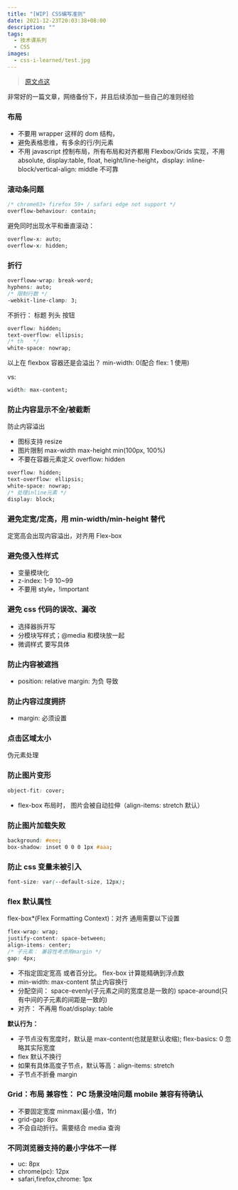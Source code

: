 ```yaml
---
title: "[WIP] CSS编写准则"
date: 2021-12-23T20:03:38+08:00
description: ""
tags:
  - 技术课系列
  - CSS
images:
  - css-i-learned/test.jpg
---
```


> [原文点这](https://w3cplus.medium.com/%E9%98%B2%E5%BE%A1%E5%BC%8F-css-%E7%B2%BE%E8%AE%B2-2d45a58dcbf1) 

非常好的一篇文章，网络备份下，并且后续添加一些自己的准则经验

### 布局

- 不要用 wrapper 这样的 dom 结构，
- 避免表格思维，有多余的行/列元素
- 不用 javascript 控制布局，所有布局和对齐都用 Flexbox/Grids 实现，不用 absolute, display:table, float, height/line-height，display: inline-block/vertical-align: middle 不可靠

### 滚动条问题

```css
/* chrome63+ firefox 59+ / safari edge not support */
overflow-behaviour: contain;
```

避免同时出现水平和垂直滚动：

```css
overflow-x: auto;
overflow-x: hidden;
```

### 折行

```css
overfloww-wrap: break-word;
hyphens: auto;
/* 限制行数 */
-webkit-line-clamp: 3;
```

不折行： 标题 列头 按钮

```css
overflow: hidden;
text-overflow: ellipsis;
/* th   */
white-space: nowrap;
```

以上在 flexbox 容器还是会溢出？ min-width: 0(配合 flex: 1 使用)

vs:

```css
width: max-content;
```

### 防止内容显示不全/被截断

防止内容溢出

- 图标支持 resize
- 图片限制 max-width max-height min(100px, 100%)
- 不要在容器元素定义 overflow: hidden

```css
overflow: hidden;
text-overflow: ellipsis;
white-space: nowrap;
/* 处理inline元素 */
display: block;
```

### 避免定宽/定高，用 min-width/min-height 替代

定宽高会出现内容溢出，对齐用 Flex-box

### 避免侵入性样式

- 变量模块化
- z-index: 1-9 10~99
- 不要用 style，!important

### 避免 css 代码的误改、漏改

- 选择器拆开写
- 分模块写样式；@media 和模块放一起
- 微调样式 要写具体

### 防止内容被遮挡

- position: relative margin: 为负 导致

### 防止内容过度拥挤

- margin: 必须设置

### 点击区域太小

伪元素处理

### 防止图片变形

```css
object-fit: cover;
```

- flex-box 布局时， 图片会被自动拉伸（align-items: stretch 默认）

### 防止图片加载失败

```css
background: #eee;
box-shadow: inset 0 0 0 1px #aaa;
```

### 防止 css 变量未被引入

```css
font-size: var(--default-size, 12px);
```

### flex 默认属性

flex-box\*(Flex Formatting Context)：对齐 通用需要以下设置

```css
flex-wrap: wrap;
justify-content: space-between;
align-items: center;
/* 子元素： 兼容性考虑用margin */
gap: 4px;
```

- 不指定固定宽高 或者百分比。 flex-box 计算能精确到浮点数
- min-width: max-content 禁止内容换行
- 分配空间： space-evenly(子元素之间的宽度总是一致的) space-around(只有中间的子元素的间距是一致的)
- 对齐： 不再用 float/display: table

**默认行为：**

- 子节点没有宽度时，默认是 max-content(也就是默认收缩); flex-basics: 0 忽略其实际宽度
- flex 默认不换行
- 如果有具体高度子节点，默认等高：align-items: stretch
- 子节点不折叠 margin

### Grid：布局 兼容性： PC 场景没啥问题 mobile 兼容有待确认

- 不要固定宽度 minmax(最小值，1fr)
- grid-gap: 8px
- 不会自动折行。需要结合 media 查询

### 不同浏览器支持的最小字体不一样

- uc: 8px
- chrome(pc): 12px
- safari,firefox,chrome: 1px



